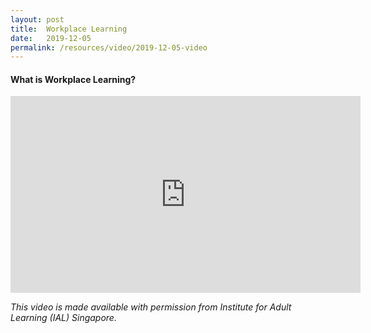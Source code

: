 ```yaml
---
layout: post
title:  Workplace Learning
date:   2019-12-05
permalink: /resources/video/2019-12-05-video
---
```






#### What is Workplace Learning?

<div class="bp-youtube">
<iframe width="560" height="315" src="https://www.youtube.com/embed/3Z7VJBzHwcY" frameborder="0" allow="accelerometer; autoplay; encrypted-media; gyroscope; picture-in-picture" allowfullscreen></iframe>
</div>


*This video is made available with permission from Institute for Adult Learning (IAL) Singapore.*
